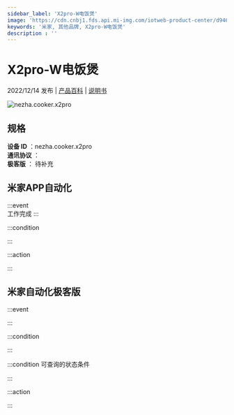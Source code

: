 ```yaml
---
sidebar_label: 'X2pro-W电饭煲'
image: 'https://cdn.cnbj1.fds.api.mi-img.com/iotweb-product-center/d946dc613ca8418123dd2b11c2508bf4_1666054581519.png?GalaxyAccessKeyId=AKVGLQWBOVIRQ3XLEW&Expires=9223372036854775807&Signature=QwGnsY0GQZGuFKvTp1lSq1/v9Xo='
keywords: '米家, 其他品牌, X2pro-W电饭煲'
description : ''
---
```

# X2pro-W电饭煲

2022/12/14 发布 | [产品百科](https://home.mi.com/webapp/content/baike/product/index.html?model=nezha.cooker.x2pro/) | [说明书](https://home.mi.com/views/introduction.html?model=nezha.cooker.x2pro&region=cn)

![nezha.cooker.x2pro](https://cdn.cnbj1.fds.api.mi-img.com/iotweb-product-center/d946dc613ca8418123dd2b11c2508bf4_1666054581519.png?GalaxyAccessKeyId=AKVGLQWBOVIRQ3XLEW&Expires=9223372036854775807&Signature=QwGnsY0GQZGuFKvTp1lSq1/v9Xo=)

## 规格  
> 
**设备 ID** ：nezha.cooker.x2pro  
**通讯协议** ：  
**极客版**  ： 待补充 


## 米家APP自动化  

:::event  
工作完成
:::

:::condition  

:::

:::action   

:::

## 米家自动化极客版  

:::event  

:::

:::condition  

:::

:::condition 可查询的状态条件  

:::

:::action  

:::

        
